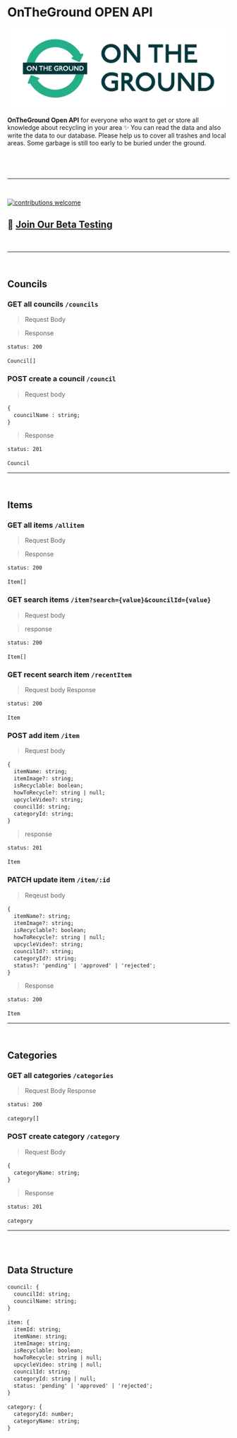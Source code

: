 # OnTheGround OPEN API

![logo](./Logos/Logo-01.png)

**OnTheGround Open API** for everyone who want to get or store all knowledge about recycling in your area ✨ You can read the data and also write the data to our database. Please help us to cover all trashes and local areas. Some garbage is still too early to be buried under the ground.

## <br/>

---

<br/>

[![contributions welcome](https://img.shields.io/badge/contributions-welcome-brightgreen.svg?style=flat)](https://github.com/dwyl/esta/issues)

## 🙋 [Join Our Beta Testing](https://docs.google.com/forms/d/e/1FAIpQLSfCf3AFGsCvNG2ghCwa3NSUaflzIC2cWN8mxH8FAY-JsMfJuw/viewform?usp=sf_link)

 <br/>

---

<br/>

## Councils

### **GET** all councils `/councils`

> Request Body

> Response

```TS
status: 200

Council[]
```

### **POST** create a council `/council`

> Request body

```TS
{
  councilName : string;
}
```

> Response

```TS
status: 201

Council
```

---

<br/>

## Items

### **GET** all items `/allitem`

> Request Body

> Response

```TS
status: 200

Item[]
```

### **GET** search items `/item?search={value}&councilId={value}`

> Request body

> response

```TS
status: 200

Item[]
```

### **GET** recent search item `/recentItem`

> Request body
> Response

```TS
status: 200

Item
```

### **POST** add item `/item`

> Request body

```TS
{
  itemName: string;
  itemImage?: string;
  isRecyclable: boolean;
  howToRecycle?: string | null;
  upcycleVideo?: string;
  councilId: string;
  categoryId: string;
}
```

> response

```TS
status: 201

Item
```

### **PATCH** update item `/item/:id`

> Reqeust body

```TS
{
  itemName?: string;
  itemImage?: string;
  isRecyclable?: boolean;
  howToRecycle?: string | null;
  upcycleVideo?: string;
  councilId?: string;
  categoryId?: string;
  status?: 'pending' | 'approved' | 'rejected';
}
```

> Response

```TS
status: 200

Item
```

---

<br/>

## Categories

### **GET** all categories `/categories`

> Request Body
> Response

```TS
status: 200

category[]
```

### **POST** create category `/category`

> Request Body

```TS
{
  categoryName: string;
}
```

> Response

```TS
status: 201

category
```

---

</br>
</br>

## Data Structure

```TS
council: {
  councilId: string;
  councilName: string;
}

item: {
  itemId: string;
  itemName: string;
  itemImage: string;
  isRecyclable: boolean;
  howToRecycle: string | null;
  upcycleVideo: string | null;
  councilId: string;
  categoryId: string | null;
  status: 'pending' | 'approved' | 'rejected';
}

category: {
  categoryId: number;
  categoryName: string;
}
```
